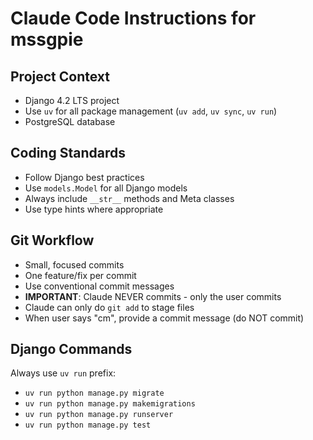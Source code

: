 # Claude Code Instructions for mssgpie

## Project Context
- Django 4.2 LTS project
- Use `uv` for all package management (`uv add`, `uv sync`, `uv run`)
- PostgreSQL database

## Coding Standards
- Follow Django best practices
- Use `models.Model` for all Django models
- Always include `__str__` methods and Meta classes
- Use type hints where appropriate

## Git Workflow
- Small, focused commits
- One feature/fix per commit
- Use conventional commit messages
- **IMPORTANT**: Claude NEVER commits - only the user commits
- Claude can only do `git add` to stage files
- When user says "cm", provide a commit message (do NOT commit)

## Django Commands
Always use `uv run` prefix:
- `uv run python manage.py migrate`
- `uv run python manage.py makemigrations`
- `uv run python manage.py runserver`
- `uv run python manage.py test`
